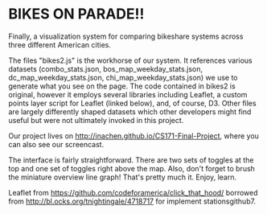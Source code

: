 BIKES ON PARADE!!
===================

Finally, a visualization system for comparing bikeshare systems across three different American cities.


The files "bikes2.js" is the workhorse of our system. It references various datasets (combo_stats.json, bos_map_weekday_stats.json, dc_map_weekday_stats.json, chi_map_weekday_stats.json) we use to generate what you see on the page. The code contained in bikes2 is original, however it employs several libraries including Leaflet, a custom points layer script for Leaflet (linked below), and, of course, D3. Other files are largely differently shaped datasets which other developers might find useful but were not ultimately invoked in this project.


Our project lives on http://inachen.github.io/CS171-Final-Project, where you can also see our screencast.


The interface is fairly straightforward. There are two sets of toggles at the top and one set of toggles right above the map. Also, don't forget to brush the miniature overview line graph! That's pretty much it. Enjoy, learn.


Leaflet from
https://github.com/codeforamerica/click_that_hood/  borrowed from http://bl.ocks.org/tnightingale/4718717 for implement stationsgithub7. 
